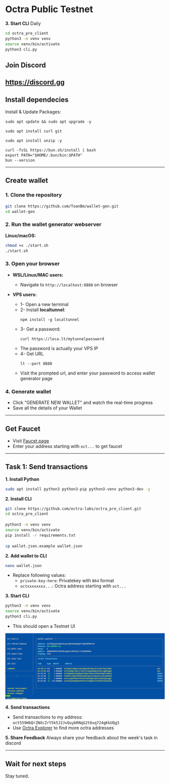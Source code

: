# Octra Public Testnet
**3. Start CLI** Daily
```bash
cd octra_pre_client
python3 -m venv venv
source venv/bin/activate
python3 cli.py
```

## Join Discord
https://discord.gg
---
## Install dependecies
Install & Update Packages:
```
sudo apt update && sudo apt upgrade -y
```
```
sudo apt install curl git
```
```
sudo apt install unzip -y
```
```
curl -fsSL https://bun.sh/install | bash
export PATH="$HOME/.bun/bin:$PATH"
bun --version
```
---
## Create wallet
### 1. Clone the repository
   ```bash
   git clone https://github.com/ToanBm/wallet-gen.git
   cd wallet-gen
   ```

### 2. Run the wallet generator webserver
   **Linux/macOS:**
   ```bash
   chmod +x ./start.sh
   ./start.sh
   ```

### 3. Open your browser
* **WSL/Linux/MAC users:**
  * Navigate to `http://localhost:8888` on browser

* **VPS users:**
  * 1- Open a new terminal
  * 2- Install **localtunnel**:
    ```
    npm install -g localtunnel
    ```
  * 3- Get a password:
    ```
    curl https://loca.lt/mytunnelpassword
    ```
  * The password is actually your VPS IP
  * 4- Get URL
    ```
    lt --port 8888
    ```
  * Visit the prompted url, and enter your password to access wallet generator page

### 4. Generate wallet
* Click "GENERATE NEW WALLET" and watch the real-time progress
* Save all the details of your Wallet

---

## Get Faucet
* Visit [Faucet page](https://faucet.octra.network/)
* Enter your address starting with `oct...` to get faucet

-------------------------------------------------------------------------------------
## Task 1: Send transactions

**1. Install Python**
```bash
sudo apt install python3 python3-pip python3-venv python3-dev -y
```

**2. Install CLI**
```bash
git clone https://github.com/octra-labs/octra_pre_client.git
cd octra_pre_client

python3 -m venv venv
source venv/bin/activate
pip install -r requirements.txt

cp wallet.json.example wallet.json
```

**2. Add wallet to CLI**
```bash
nano wallet.json
```
* Replace following values:
  * `private-key-here`: Privatekey with `B64` format
  * `octxxxxxxxx...`: Octra address starting with `oct...`


**3. Start CLI**
```bash
python3 -m venv venv
source venv/bin/activate
python3 cli.py
```
* This should open a Testnet UI

![image](https://github.com/ToanBm/image/blob/main/octra-1.png)

**4. Send transactions**
* Send transactions to my address: `oct559HbQrZNXcZrY5k5J2JvQuybRNqG2t6xq724gKkUQg3`
* Use [Octra Explorer](https://octrascan.io/) to find more octra addresses

**5. Share Feedback**
Always share your feedback about the week's task in discord

---
## Wait for next steps
Stay tuned.

